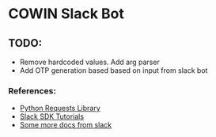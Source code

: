 # COWIN Slack Bot

## TODO:
- Remove hardcoded values. Add arg parser
- Add OTP generation based based on input from slack bot

### References:
- [Python Requests Library](https://pypi.org/project/requests/)
- [Slack SDK Tutorials](https://github.com/slackapi/python-slack-sdk/tree/main/tutorial)
- [Some more docs from slack](https://slack.dev/python-slackclient/auth.html)